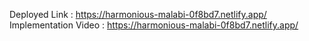 
Deployed Link : https://harmonious-malabi-0f8bd7.netlify.app/
Implementation Video : https://harmonious-malabi-0f8bd7.netlify.app/

